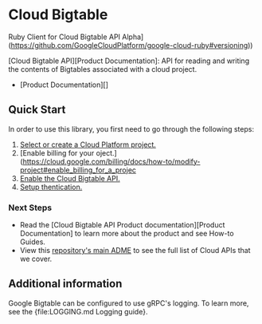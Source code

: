 # Cloud Bigtable

Ruby Client for Cloud Bigtable API Alpha](https://github.com/GoogleCloudPlatform/google-cloud-ruby#versioning))

[Cloud Bigtable API][Product Documentation]:
API for reading and writing the contents of Bigtables associated with a
cloud project.
- [Product Documentation][]

## Quick Start
In order to use this library, you first need to go through the following
steps:

1. [Select or create a Cloud Platform project.](https://console.cloud.google.com/project)
2. [Enable billing for your oject.](https://cloud.google.com/billing/docs/how-to/modify-project#enable_billing_for_a_projec
3. [Enable the Cloud Bigtable API.](https://console.cloud.google.com/apis/api/bigtable)
4. [Setup thentication.](https://googlecloudplatform.github.io/google-cloud-ruby/#/docs/google-cloud/mast/guides/authentication)

### Next Steps
- Read the [Cloud Bigtable API Product documentation][Product Documentation]
  to learn more about the product and see How-to Guides.
- View this [repository's main ADME](https://github.com/GoogleCloudPlatform/google-cloud-ruby/blob/master/README.md)
  to see the full list of Cloud APIs that we cover.

## Additional information

Google Bigtable can be configured to use gRPC's logging. To learn more, see the
{file:LOGGING.md Logging guide}.
